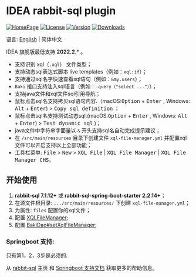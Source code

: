 # IDEA rabbit-sql plugin

[![HomePage][badge:homepage]][homepage]
[![License][badge:license]][license]
[![Version][badge:version]][versions]
[![Downloads][badge:downloads]][homepage]

语言: [English](README.md) | 简体中文

IDEA 旗舰版最低支持 **2022.2.*** 。

- 支持识别 xql（`.xql`） 文件类型；
- 支持动态sql表达式脚本 live templates（例如：`xql:if`）；
- 支持通过sql名字快速查看sql语句（例如：`&my.users`）；
- `Baki` 接口支持注入sql语言（例如：`.query（"select ..."）`）；
- 支持java文件和xql文件sql引用导航；
- 鼠标点击sql名支持拷贝sql语句内容.（macOS:<kbd>Option</kbd> + <kbd>Enter</kbd> , Windows: <kbd>Alt</kbd> + <kbd>Enter</kbd>) > <kbd>Copy sql definition</kbd> ；
- 鼠标点击sql名支持测试动态sql.(macOS:<kbd>Option</kbd> + <kbd>Enter</kbd> , Windows: <kbd>Alt</kbd> + <kbd>Enter</kbd>) > <kbd>Test dynamic sql</kbd> )；
- java文件中字符串字面量以 `&` 开头支持sql名自动完成提示建议；
- 在 `/src/main/resources` 目录下创建文件 `xql-file-manager.yml` 并配置xql文件可以开启支持以上全部功能；
- 工具栏菜单: <kbd>File</kbd> > <kbd>New</kbd> > <kbd>XQL File</kbd> | <kbd>XQL File Manager</kbd> | <kbd>XQL File Manager CHS</kbd>。

## 开始使用

1. **rabbit-sql 7.1.12+** 或 **rabbit-sql-spring-boot-starter 2.2.14+**；
2. 在源文件根目录: `.../src/main/resources/` 下创建 `xql-file-manager.yml`；
3. 为属性: `files` 配置你的xql文件；
4. 配置 [XQLFileManager](https://github.com/chengyuxing/rabbit-sql#XQLFileManager);
5. 配置 [BakiDao#setXqlFileManager](https://github.com/chengyuxing/rabbit-sql#bakidao);

### Springboot 支持:

只有第1，2，3步是必须的.

从 [rabbit-sql](https://github.com/chengyuxing/rabbit-sql) 主页
和 [Springboot 支持文档](https://github.com/chengyuxing/rabbit-sql-spring-boot-starter) 获取更多的帮助信息。



[badge:homepage]:https://img.shields.io/badge/plugin%20homepage-rabbit--sql-success
[badge:version]:https://img.shields.io/jetbrains/plugin/v/21403
[badge:downloads]:https://img.shields.io/jetbrains/plugin/d/21403
[badge:license]:https://img.shields.io/github/license/chengyuxing/rabbit-sql-plugin



[homepage]:https://plugins.jetbrains.com/plugin/21403-rabbit-sql
[versions]:https://plugins.jetbrains.com/plugin/21403-rabbit-sql/versions
[license]:https://github.com/chengyuxing/rabbit-sql-plugin/blob/main/LICENSE